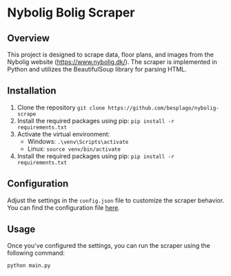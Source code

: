 # Nybolig Bolig Scraper
## Overview
This project is designed to scrape data, floor plans, and images from the Nybolig website (https://www.nybolig.dk/). The scraper is implemented in Python and utilizes the BeautifulSoup library for parsing HTML.

## Installation
1. Clone the repository `git clone https://github.com/besplago/nybolig-scrape`
2. Install the required packages using pip: `pip install -r requirements.txt`
3. Activate the virtual environment:
    - Windows: `.\venv\Scripts\activate`
    - Linux: `source venv/bin/activate`
4. Install the required packages using pip: `pip install -r requirements.txt`

## Configuration
Adjust the settings in the `config.json` file to customize the scraper behavior. You can find the configuration file [here](./config.json).

## Usage
Once you've configured the settings, you can run the scraper using the following command:
```bash
python main.py
```